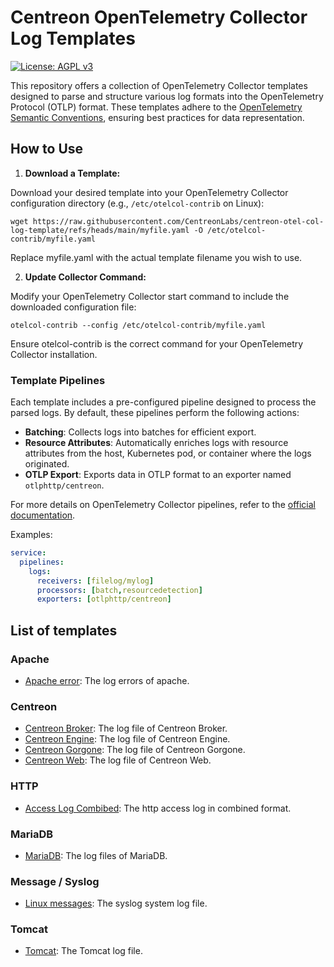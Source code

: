 # Centreon OpenTelemetry Collector Log Templates

[![License: AGPL v3](https://img.shields.io/badge/License-AGPL%20v3-blue.svg)](https://www.gnu.org/licenses/agpl-3.0)

This repository offers a collection of OpenTelemetry Collector templates
designed to parse and structure various log formats into the OpenTelemetry
Protocol (OTLP) format. These templates adhere to the
[OpenTelemetry Semantic Conventions](https://opentelemetry.io/docs/specs/semconv/),
ensuring best practices for data representation.

## How to Use

1. **Download a Template:**

Download your desired template into your OpenTelemetry Collector configuration
directory (e.g., `/etc/otelcol-contrib` on Linux):

```shell
wget https://raw.githubusercontent.com/CentreonLabs/centreon-otel-col-log-template/refs/heads/main/myfile.yaml -O /etc/otelcol-contrib/myfile.yaml
```
Replace myfile.yaml with the actual template filename you wish to use.


2. **Update Collector Command:**

Modify your OpenTelemetry Collector start command to include the downloaded
configuration file:

```shell
otelcol-contrib --config /etc/otelcol-contrib/myfile.yaml
```

Ensure otelcol-contrib is the correct command for your OpenTelemetry Collector
installation.

### Template Pipelines

Each template includes a pre-configured pipeline designed to process the parsed
logs. By default, these pipelines perform the following actions:

* **Batching**: Collects logs into batches for efficient export.
* **Resource Attributes**: Automatically enriches logs with resource attributes from the host, Kubernetes pod, or container where the logs originated.
* **OTLP Export**: Exports data in OTLP format to an exporter named
  `otlphttp/centreon`.

For more details on OpenTelemetry Collector pipelines, refer to the
[official documentation](https://opentelemetry.io/docs/collector/configuration/#pipelines).

Examples:

```yaml
service:
  pipelines:
    logs:
      receivers: [filelog/mylog]
      processors: [batch,resourcedetection]
      exporters: [otlphttp/centreon]
```

## List of templates

### Apache

* [Apache error](file-apache-error.yaml): The log errors of apache.

### Centreon

* [Centreon Broker](file-centreon-broker.yaml): The log file of Centreon Broker.
* [Centreon Engine](file-centreon-engine.yaml): The log file of Centreon Engine.
* [Centreon Gorgone](file-centreon-gorgone.yaml): The log file of Centreon Gorgone.
* [Centreon Web](file-centreon-web.yaml): The log file of Centreon Web.

### HTTP

* [Access Log Combibed](file-httpd-combined.yaml): The http access log in combined format.

### MariaDB

* [MariaDB](file-mariadb.yaml): The log files of MariaDB.

### Message / Syslog

* [Linux messages](file-message.yaml): The syslog system log file.

### Tomcat

* [Tomcat](file-tomcat.yaml): The Tomcat log file.
